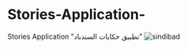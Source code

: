 # Stories-Application-
Stories Application "تطبيق حكايات السندباد"
![sindibad](https://user-images.githubusercontent.com/64960393/224675638-93616def-051a-4946-9ddc-3754857f3a58.jpg)

